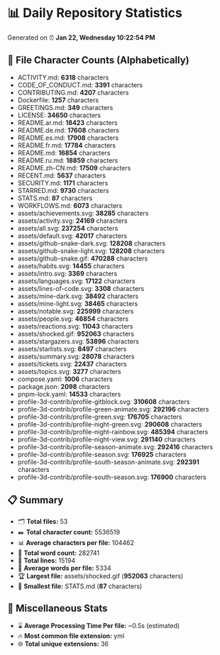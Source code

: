 # 📊 Daily Repository Statistics
Generated on ⏰ **Jan 22, Wednesday 10:22:54 PM**

## 📂 File Character Counts (Alphabetically)
- ACTIVITY.md: **6318** characters
- CODE_OF_CONDUCT.md: **3391** characters
- CONTRIBUTING.md: **4207** characters
- Dockerfile: **1257** characters
- GREETINGS.md: **349** characters
- LICENSE: **34650** characters
- README.ar.md: **18423** characters
- README.de.md: **17608** characters
- README.es.md: **17908** characters
- README.fr.md: **17784** characters
- README.md: **16854** characters
- README.ru.md: **18859** characters
- README.zh-CN.md: **17509** characters
- RECENT.md: **5637** characters
- SECURITY.md: **1171** characters
- STARRED.md: **9730** characters
- STATS.md: **87** characters
- WORKFLOWS.md: **6073** characters
- assets/achievements.svg: **38285** characters
- assets/activity.svg: **24169** characters
- assets/all.svg: **237254** characters
- assets/default.svg: **42017** characters
- assets/github-snake-dark.svg: **128208** characters
- assets/github-snake-light.svg: **128208** characters
- assets/github-snake.gif: **470288** characters
- assets/habits.svg: **14455** characters
- assets/intro.svg: **3369** characters
- assets/languages.svg: **17122** characters
- assets/lines-of-code.svg: **3308** characters
- assets/mine-dark.svg: **38492** characters
- assets/mine-light.svg: **38465** characters
- assets/notable.svg: **225999** characters
- assets/people.svg: **46854** characters
- assets/reactions.svg: **11043** characters
- assets/shocked.gif: **952063** characters
- assets/stargazers.svg: **53896** characters
- assets/starlists.svg: **8497** characters
- assets/summary.svg: **28078** characters
- assets/tickets.svg: **22437** characters
- assets/topics.svg: **3277** characters
- compose.yaml: **1006** characters
- package.json: **2098** characters
- pnpm-lock.yaml: **14533** characters
- profile-3d-contrib/profile-gitblock.svg: **310608** characters
- profile-3d-contrib/profile-green-animate.svg: **292196** characters
- profile-3d-contrib/profile-green.svg: **176705** characters
- profile-3d-contrib/profile-night-green.svg: **290608** characters
- profile-3d-contrib/profile-night-rainbow.svg: **485394** characters
- profile-3d-contrib/profile-night-view.svg: **291140** characters
- profile-3d-contrib/profile-season-animate.svg: **292416** characters
- profile-3d-contrib/profile-season.svg: **176925** characters
- profile-3d-contrib/profile-south-season-animate.svg: **292391** characters
- profile-3d-contrib/profile-south-season.svg: **176900** characters

## 📋 Summary
- 🗂️ **Total files:** 53
- ✒️ **Total character count:** 5536519
- 📊 **Average characters per file:** 104462
- 📝 **Total word count:** 282741
- 🧾 **Total lines:** 15194
- 📐 **Average words per file:** 5334
- 🏆 **Largest file:** assets/shocked.gif (**952063** characters)
- 🥉 **Smallest file:** STATS.md (**87** characters)

## 🌟 Miscellaneous Stats
- ⌛ **Average Processing Time Per file:** ~0.5s (estimated)
- 🔥 **Most common file extension:** yml
- 🌐 **Total unique extensions:** 36
